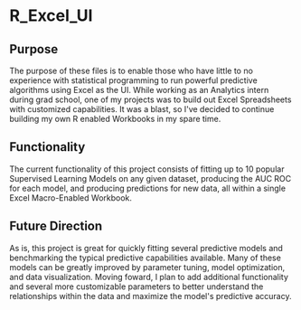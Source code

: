 # R_Excel_UI

## Purpose ##
The purpose of these files is to enable those who have little to no experience with statistical programming to run powerful predictive algorithms using Excel as the UI. While working as an Analytics intern during grad school, one of my projects was to build out Excel Spreadsheets with customized capabilities. It was a blast, so I've decided to continue building my own R enabled Workbooks in my spare time.

## Functionality ##

The current functionality of this project consists of fitting up to 10 popular Supervised Learning Models on any given dataset, producing the AUC ROC for each model, and producing predictions for new data, all within a single Excel Macro-Enabled Workbook.

## Future Direction ##
As is, this project is great for quickly fitting several predictive models and benchmarking the typical predictive capabilities available. Many of these models can be greatly improved by parameter tuning, model optimization, and data visualization. Moving foward, I plan to add additional functionality and several more customizable parameters to better understand the relationships within the data and maximize the model's predictive accuracy.
